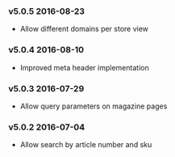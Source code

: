### v5.0.5 2016-08-23
* Allow different domains per store view

### v5.0.4 2016-08-10
* Improved meta header implementation

### v5.0.3 2016-07-29 
* Allow query parameters on magazine pages

### v5.0.2 2016-07-04 
* Allow search by article number and sku
